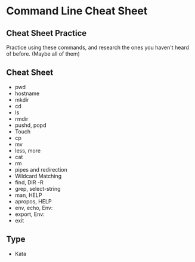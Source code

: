 # Command Line Cheat Sheet

## Cheat Sheet Practice
Practice using these commands, and research the ones you haven't heard of before. (Maybe all of them)

## Cheat Sheet

- pwd
- hostname
- mkdir
- cd
- ls
- rmdir
- pushd, popd
- Touch
- cp
- mv
- less, more
- cat
- rm
- pipes and redirection
- Wildcard Matching
- find, DIR -R
- grep, select-string
- man, HELP
- apropos, HELP
- env, echo, Env:
- export, Env:
- exit

## Type
- Kata

